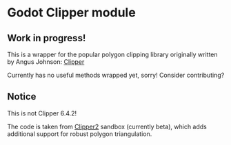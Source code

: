 # Godot Clipper module

## Work in progress!

This is a wrapper for the popular polygon clipping library originally written by
Angus Johnson: [Clipper](https://sourceforge.net/projects/polyclipping/)

Currently has no useful methods wrapped yet, sorry! Consider contributing?

## Notice

This is not Clipper 6.4.2!

The code is taken from [Clipper2](https://sourceforge.net/p/polyclipping/code/HEAD/tree/sandbox/Clipper2/)
sandbox (currently beta), which adds additional support for robust polygon triangulation.
